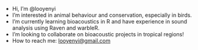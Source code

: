 - Hi, I’m @looyenyi
- I’m interested in animal behaviour and conservation, especially in birds.
- I’m currently learning bioacoustics in R and have experience in sound analysis using Raven and warbleR.
- I’m looking to collaborate on bioacoustic projects in tropical regions!
- How to reach me: looyenyi@gmail.com

<!---
looyenyi/looyenyi is a ✨ special ✨ repository because its `README.md` (this file) appears on your GitHub profile.
You can click the Preview link to take a look at your changes.
--->
